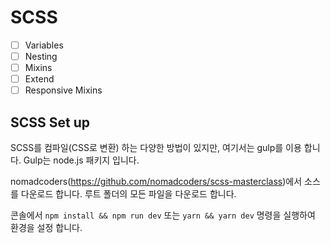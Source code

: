 # SCSS

- [ ] Variables
- [ ] Nesting
- [ ] Mixins
- [ ] Extend
- [ ] Responsive Mixins

## SCSS Set up

SCSS를 컴파일(CSS로 변환) 하는 다양한 방법이 있지만, 여기서는 gulp를 이용 합니다. Gulp는 node.js 패키지 입니다.

nomadcoders(https://github.com/nomadcoders/scss-masterclass)에서 소스를 다운로드 합니다. 루트 폴더의 모든 파일을 다운로드 합니다.

콘솔에서 `npm install && npm run dev` 또는 `yarn && yarn dev` 명령을 실행하여 환경을 설정 합니다.
